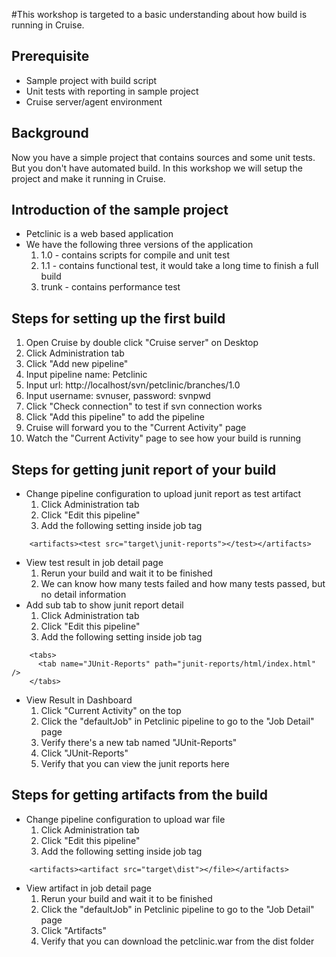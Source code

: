 #This workshop is targeted to a basic understanding about how build is running in Cruise.

## Prerequisite ##

  * Sample project with build script
  * Unit tests with reporting in sample project
  * Cruise server/agent environment

## Background ##

Now you have a simple project that contains sources and some unit tests. But you don't have automated build. In this workshop we will setup the project and make it running in Cruise.
## Introduction of the sample project ##
  * Petclinic is a web based application
  * We have the following three versions of the application
    1. 1.0 - contains scripts for compile and unit test
    1. 1.1 - contains functional test, it would take a long time to finish a full build
    1. trunk - contains performance test

## Steps for setting up the first build ##
  1. Open Cruise by double click "Cruise server" on Desktop
  1. Click Administration tab
  1. Click "Add new pipeline"
  1. Input pipeline name: Petclinic
  1. Input url: http://localhost/svn/petclinic/branches/1.0
  1. Input username: svnuser, password: svnpwd
  1. Click "Check connection" to test if svn connection works
  1. Click "Add this pipeline" to add the pipeline
  1. Cruise will forward you to the "Current Activity" page
  1. Watch the "Current Activity" page to see how your build is running

## Steps for getting junit report of your build ##
  * Change pipeline configuration to upload junit report as test artifact
    1. Click Administration tab
    1. Click "Edit this pipeline"
    1. Add the following setting inside job tag
```
 	<artifacts><test src="target\junit-reports"></test></artifacts>
```
  * View test result in job detail page
    1. Rerun your build and wait it to be finished
    1. We can know how many tests failed and how many tests passed, but no detail information
  * Add sub tab to show junit report detail
    1. Click Administration tab
    1. Click "Edit this pipeline"
    1. Add the following setting inside job tag
```
    <tabs>
      <tab name="JUnit-Reports" path="junit-reports/html/index.html" />
    </tabs>
```
  * View Result in Dashboard
    1. Click "Current Activity" on the top
    1. Click the "defaultJob" in Petclinic pipeline to go to the "Job Detail" page
    1. Verify there's a new tab named "JUnit-Reports"
    1. Click "JUnit-Reports"
    1. Verify that you can view the junit reports here

## Steps for getting artifacts from the build ##
  * Change pipeline configuration to upload war file
    1. Click Administration tab
    1. Click "Edit this pipeline"
    1. Add the following setting inside job tag
```
 	<artifacts><artifact src="target\dist"></file></artifacts>
```
  * View artifact in job detail page
    1. Rerun your build and wait it to be finished
    1. Click the "defaultJob" in Petclinic pipeline to go to the "Job Detail" page
    1. Click "Artifacts"
    1. Verify that you can download the petclinic.war from the dist folder
